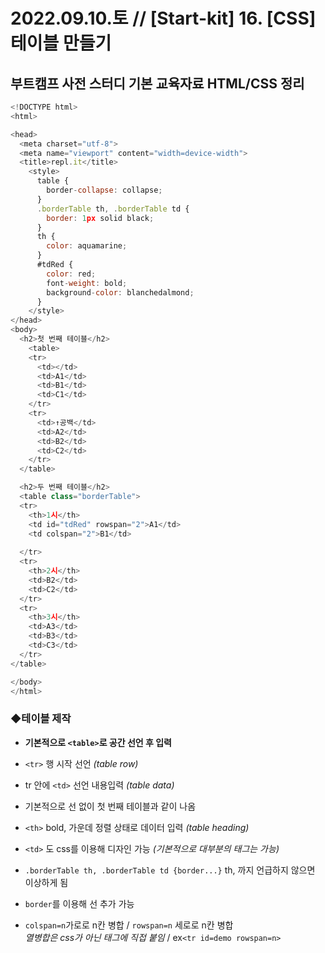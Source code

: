 
2022.09.10.토 // [Start-kit] 16. [CSS] 테이블 만들기
========

## 부트캠프 사전 스터디 기본 교육자료 HTML/CSS 정리   


```js
<!DOCTYPE html>
<html>

<head>
  <meta charset="utf-8">
  <meta name="viewport" content="width=device-width">
  <title>repl.it</title>
    <style>
      table {
        border-collapse: collapse;
      }
      .borderTable th, .borderTable td {
        border: 1px solid black;
      }
      th {
        color: aquamarine;
      }
      #tdRed {
        color: red;
        font-weight: bold;
        background-color: blanchedalmond;
      }
    </style>
</head>
<body>
  <h2>첫 번째 테이블</h2>
    <table>
    <tr>
      <td></td>
      <td>A1</td>
      <td>B1</td>
      <td>C1</td>
    </tr>
    <tr>
      <td>↑공백</td>
      <td>A2</td>
      <td>B2</td>
      <td>C2</td>
    </tr>
  </table>

  <h2>두 번째 테이블</h2>
  <table class="borderTable">
  <tr>
    <th>1시</th>
    <td id="tdRed" rowspan="2">A1</td>
    <td colspan="2">B1</td>
    
  </tr>
  <tr>
    <th>2시</th>
    <td>B2</td>
    <td>C2</td>
  </tr>
  <tr>
    <th>3시</th>
    <td>A3</td>
    <td>B3</td>
    <td>C3</td>
  </tr>
</table>

</body>
</html>

```

### ◆테이블 제작
* **기본적으로 `<table>`로 공간 선언 후 입력**  
* `<tr>` 행 시작 선언 *(table row)*     
* tr 안에 `<td>` 선언 내용입력 *(table data)*   
* 기본적으로 선 없이 첫 번째 테이블과 같이 나옴     

* `<th>` bold, 가운데 정렬 상태로 데이터 입력 *(table heading)*     
* `<td>` 도 css를 이용해 디자인 가능 *(기본적으로 대부분의 태그는 가능)*

* `.borderTable th, .borderTable td {border...}` th, 까지 언급하지 않으면 이상하게 됨   
* `border`를 이용해 선 추가 가능
* `colspan=n`가로로 n칸 병합  / `rowspan=n` 세로로 n칸 병합     
*열병합은 css가 아닌 태그에 직접 붙임* / ex`<tr id=demo rowspan=n>`

